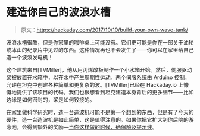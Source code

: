 # 建造你自己的波浪水槽

> 原文：<https://hackaday.com/2017/10/10/build-your-own-wave-tank/>

波浪水槽很酷，但是你家里的咖啡桌上可能没有。它们更可能是你在一部关于油轮或冰山的纪录片中见过的东西。这种情况再也不会发生了——你可以在家里给自己造一个波浪发电机！

这个建筑来自[TVMiller]，他从用丙烯酸板制作一个小水箱开始。然后，伺服驱动桨被放置在水箱中，以在水中产生周期性运动。两个伺服系统由 Arduino 控制，允许在坦克中创建各种简单和更复杂的波。[TVMiller]已经在 Hackaday.io 上慷慨地提供了该项目的代码。我们也很想看到坦克建造本身背后的更多细节——比如边缘是如何密封的，桨是如何铰接的。

在家里做科学研究时，造一台造波机可能不是第一个想到的东西，但是有了今天的硬件，造一台造波机是如此简单，这是值得注意的。如果你把它扩大到你后院的游泳池，会得到额外的奖励—[当你这样做的时候，确保触及提示线](https://hackaday.com/submit-a-tip/)。